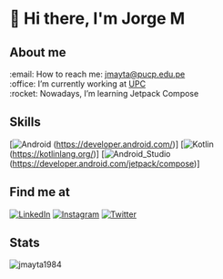 # 👋 Hi there, I'm Jorge M

## About me
<p>
  :email: How to reach me: 
  <a href='mailto:jmayta@upc.edu.pe'>jmayta@pucp.edu.pe</a></br>
  :office: I’m currently working at <a href='https://www.upc.edu.pe/'>UPC</a></br>
  :rocket: Nowadays, I’m learning Jetpack Compose</br>
</p>  

## Skills
[![Android](https://img.shields.io/badge/Android-3DDC84?style=for-the-badge&logo=android&logoColor=white&labelColor=101010)
(https://developer.android.com/)]
[![Kotlin](https://img.shields.io/badge/Kotlin-0095D5?style=for-the-badge&logo=kotlin&logoColor=white&labelColor=101010)
(https://kotlinlang.org/)]
[![Android_Studio](https://img.shields.io/badge/Jetpack_Compose-3DDC84?style=for-the-badge&logo=android-studio&logoColor=white&labelColor=101010)
(https://developer.android.com/jetpack/compose)]

## Find me at
[![LinkedIn](https://img.shields.io/badge/LinkedIn-Jorge_Mayta-0077B5?style=for-the-badge&logo=linkedin&logoColor=white&labelColor=101010)](https://www.linkedin.com/in/jorgemayta/?locale=en_US)
[![Instagram](https://img.shields.io/badge/Instagram-@jmayta84-E4405F?style=for-the-badge&logo=instagram&logoColor=white&labelColor=101010)](https://www.instagram.com/jmayta84/)
[![Twitter](https://img.shields.io/badge/Twitter-@sleepy1984-1DA1F2?style=for-the-badge&logo=twitter&logoColor=white&labelColor=101010)](https://twitter.com/sleepy1984)

## Stats
<p><img align="center" src="https://github-readme-streak-stats.herokuapp.com/?user=jmayta1984&" alt="jmayta1984" /></p>

